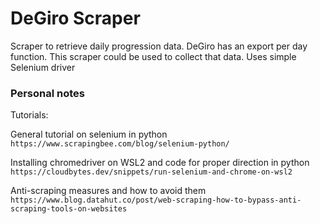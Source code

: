 # DeGiro Scraper
Scraper to retrieve daily progression data. DeGiro has an export per day function. This scraper could be used to collect that data. Uses simple Selenium driver

### Personal notes

Tutorials: 

General tutorial on selenium in python
`https://www.scrapingbee.com/blog/selenium-python/`

Installing chromedriver on WSL2 and code for proper direction in python
`https://cloudbytes.dev/snippets/run-selenium-and-chrome-on-wsl2`

Anti-scraping measures and how to avoid them
`https://www.blog.datahut.co/post/web-scraping-how-to-bypass-anti-scraping-tools-on-websites`
